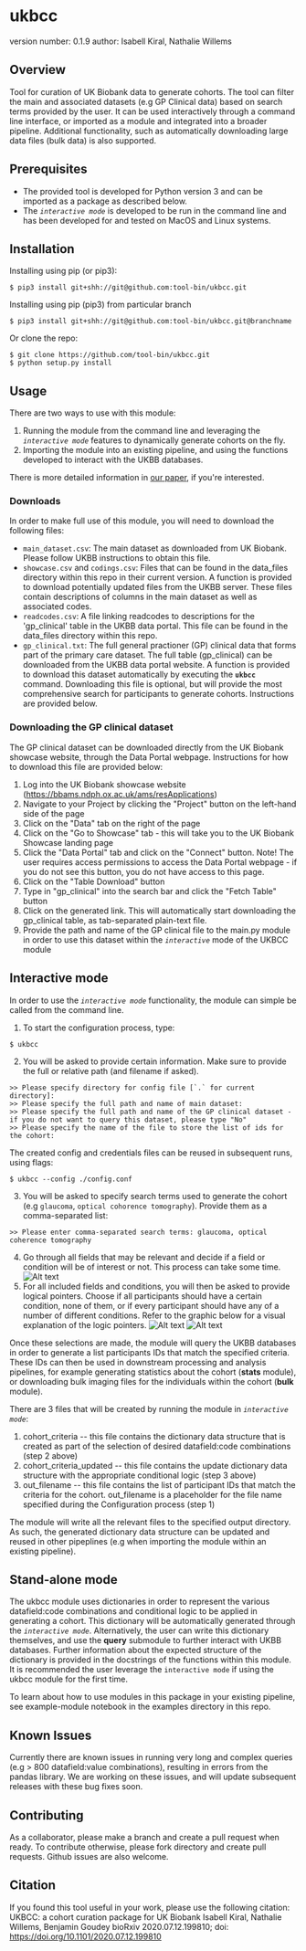 ukbcc
===============================

version number: 0.1.9
author: Isabell Kiral, Nathalie Willems

Overview
--------

Tool for curation of UK Biobank data to generate cohorts. The tool can filter the main and associated datasets (e.g GP Clinical data) based on search terms provided by the user. It can be used interactively through a command line interface, or imported as a module and integrated into a broader pipeline. Additional functionality, such as automatically downloading large data files (bulk data) is also supported.

Prerequisites
--------

* The provided tool is developed for Python version 3 and can be imported as a package as described below.
* The *`interactive mode`* is developed to be run in the command line and has been developed for and tested on MacOS and Linux systems.
<!--* Some functionality, particularly automated download of files, relies on running a headless browsers. To make sure this runs smoothly, please follow the steps below

### Enabling UKBB direct access to Primay Care databases
1. download [driver](https://chromedriver.storage.googleapis.com/index.html?path=83.0.4103.14/)
2. unzip downloaded file
3. add the directory to the path (`export PATH=$PATH:<pathToInstallation>`)
4. execute driver once to make sure your computer trust the distributor (on mac: right click, open, trust developer. double click will not work)
5. during installation of `ukbcc`, a credentials.conf file will be created if it doens't exist already. Enter correct credentials (application ID, user name, and password) to access UKBB or use file as a template to create your own in the location of choice.
For Firefox:
1. download [driver](https://github.com/mozilla/geckodriver/releases)
2. unzip downloaded file
3. add the directory to the path (`export PATH=$PATH:<pathToInstallation>`)
4. during installation of `ukbcc`, a credentials.conf file will be created if it doens't exist already. Enter correct credentials (application ID, user name, and password) to access UKBB or use file as a template to create your own in the location of choice.-->

Installation
--------

Installing using pip (or pip3):

    $ pip3 install git+shh://git@github.com:tool-bin/ukbcc.git

Installing using pip (pip3) from particular branch

    $ pip3 install git+shh://git@github.com:tool-bin/ukbcc.git@branchname


Or clone the repo:

    $ git clone https://github.com/tool-bin/ukbcc.git
    $ python setup.py install

Usage
--------

There are two ways to use with this module:
1. Running the module from the command line and leveraging the *`interactive mode`* features to dynamically generate cohorts on the fly.
2. Importing the module into an existing pipeline, and using the functions developed to interact with the UKBB databases.

There is more detailed information in [our paper](https://link_to_paper), if you're interested.

### Downloads
In order to make full use of this module, you will need to download the following files:
* `main_dataset.csv`: The main dataset as downloaded from UK Biobank. Please follow UKBB instructions to obtain this file.
* `showcase.csv` and `codings.csv`: Files that can be found in the data_files directory within this repo in their current version. A function is provided to download potentially updated files from the UKBB server. These files contain descriptions of columns in the main dataset as well as associated codes.
* `readcodes.csv`: A file linking readcodes to descriptions for the 'gp_clinical' table in the UKBB data portal. This file can be found in the data_files directory within this repo.
* `gp_clinical.txt`: The full general practioner (GP) clinical data that forms part of the primary care dataset. The full table (gp_clinical) can be downloaded from the UKBB data portal website. A function is provided to download this dataset automatically by executing the **`ukbcc`** command. Downloading this file is optional, but will provide the most comprehensive search for participants to generate cohorts. Instructions are provided below.
<!-- * [`lookupCodeDescriptions.csv`](https://github.ibm.com/aur-genomics/modellingScripts/blob/master/isabell/cohortPipeline/lookupCodeDescriptions.csv): A file that maps descriptions to codes for the following formats: ICD9, ICD10, read_2, read_3.
* [`coding19.tsv`](https://github.ibm.com/aur-genomics/modellingScripts/blob/master/isabell/cohortPipeline/coding19.tsv): A file that maps the `node_id`s from the main dataset to ICD10 codes.    -->

### Downloading the GP clinical dataset
The GP clinical dataset can be downloaded directly from the UK Biobank showcase website, through the Data Portal webpage. Instructions for how to download this file are provided below:
1. Log into the UK Biobank showcase website (https://bbams.ndph.ox.ac.uk/ams/resApplications)
2. Navigate to your Project by clicking the "Project" button on the left-hand side of the page
3. Click on the "Data" tab on the right of the page
4. Click on the "Go to Showcase" tab - this will take you to the UK Biobank Showcase landing page
5. Click the "Data Portal" tab and click on the "Connect" button. Note! The user requires access permissions to access the Data Portal webpage - if you do not see this button, you do not have access to this page.
6. Click on the "Table Download" button
7. Type in "gp_clinical" into the search bar and click the "Fetch Table" button
8. Click on the generated link. This will automatically start downloading the gp_clinical table, as tab-separated plain-text file.
9. Provide the path and name of the GP clinical file to the main.py module in order to use this dataset within the *`interactive`* mode of the UKBCC module

## Interactive mode

In order to use the *`interactive mode`* functionality, the module can simple be called from the command line.

1. To start the configuration process, type:
```shell
$ ukbcc
```
<!-- If interaction with the portal is not necessary because all files are local, no configuration file is necessary.
Use the `portal_access` flag and provide the location and filename of the gp_clinical dataset:
```shell
$ ukbcc --portal_access False --gp_clinical_file ./pathtodata/gp_clinical.txt
``` -->
2. You will be asked to provide certain information. Make sure to provide the full or relative path (and filename if asked).
```shell
>> Please specify directory for config file [`.` for current directory]:
>> Please specify the full path and name of main dataset:
>> Please specify the full path and name of the GP clinical dataset - if you do not want to query this dataset, please type "No"
>> Please specify the name of the file to store the list of ids for the cohort:
```
The created config and credentials files can be reused in subsequent runs, using flags:
```shell
$ ukbcc --config ./config.conf
```
3. You will be asked to specify search terms used to generate the cohort (e.g `glaucoma`, `optical cohorence tomography`). Provide them as a comma-separated list:
```shell
>> Please enter comma-separated search terms: glaucoma, optical coherence tomography
```
4. Go through all fields that may be relevant and decide if a field or condition will be of interest or not. This process can take some time.
![Alt text](images/cohort_selection.png?raw=true "Datafield:code Selection")
5. For all included fields and conditions, you will then be asked to provide logical pointers. Choose if all participants should have a certain condition, none of them, or if every participant should have any of a number of different conditions. Refer to the graphic below for a visual explanation of the logic pointers.
![Alt text](images/update_inclusion_logic.png?raw=true "Conditional Logic")
![Alt text](images/logic_pointers.png?raw=true "Logic pointers")

Once these selections are made, the module will query the UKBB databases in order to generate a list participants IDs that match the specified criteria. These IDs can then be used in downstream processing and analysis pipelines, for example generating statistics about the cohort (**stats** module), or downloading bulk imaging files for the individuals within the cohort (**bulk** module).

There are 3 files that will be created by running the module in *`interactive mode`*:
1. cohort_criteria -- this file contains the dictionary data structure that is created as part of the selection of desired datafield:code combinations (step 2 above)
2. cohort_criteria_updated -- this file contains the update dictionary data structure with the appropriate conditional logic (step 3 above)
3. out_filename -- this file contains the list of participant IDs that match the criteria for the cohort. out_filename is a placeholder for the file name specified during the Configuration process (step 1)

The module will write all the relevant files to the specified output directory. As such, the generated dictionary data structure can be updated and reused in other pipeplines (e.g when importing the module within an existing pipeline).


<!-- 1. Configuration process: specify paths to the main dataset and optionally the gp_clinical datasets
![Alt text](images/config_process.png?raw=true "Configuration Process")
2. Cohort generation process: specify search terms used to generate the cohort (e.g `glaucoma`, `optical cohorence tomography`)
![Alt text](images/search_terms.png?raw=true "Search Terms")
3. Selection of desired datafield:code combinations (e.g datafields with codes that refer to conditions of `glaucoma`)
![Alt text](images/cohort_selection.png?raw=true "Datafield:code Selection")
4. Selection of conditional logic to apply (e.g all participants can have *`any of`* the subtypes of `glaucoma`)
![Alt text](images/update_inclusion_logic.png?raw=true "Conditional Logic") -->

## Stand-alone mode

The ukbcc module uses dictionaries in order to represent the various datafield:code combinations and conditional logic to be applied in generating a cohort.
This dictionary will be automatically generated through the *`interactive mode`*.
Alternatively, the user can write this dictionary themselves, and use the **query** submodule to further interact with UKBB databases.
Further information about the expected structure of the dictionary is provided in the docstrings of the functions within this module.
It is recommended the user leverage the `interactive mode` if using the ukbcc module for the first time.

To learn about how to use modules in this package in your existing pipeline, see example-module notebook in the examples directory in this repo.

Known Issues
------------
Currently there are known issues in running very long and complex queries (e.g > 800 datafield:value combinations), resulting in errors from the pandas library. We are working on these issues, and will update subsequent releases with these bug fixes soon. 

Contributing
------------

As a collaborator, please make a branch and create a pull request when ready.
To contribute otherwise, please fork directory and create pull requests.
Github issues are also welcome.

Citation
------------

If you found this tool useful in your work, please use the following citation:
UKBCC: a cohort curation package for UK Biobank
Isabell Kiral, Nathalie Willems, Benjamin Goudey
bioRxiv 2020.07.12.199810; doi: https://doi.org/10.1101/2020.07.12.199810
